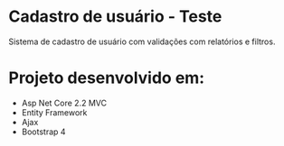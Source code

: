 # Cadastro de usuário - Teste
Sistema de cadastro de usuário com validações com relatórios e filtros.

# Projeto desenvolvido em:
* Asp Net Core 2.2 MVC
* Entity Framework
* Ajax
* Bootstrap 4